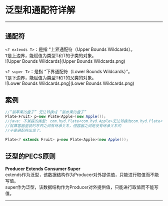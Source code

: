 # 泛型和通配符详解

---

## 通配符

`<? extends T>`：是指 “上界通配符（Upper Bounds Wildcards）。  
`T`是上边界，能赋值为类型T和T的子类的对象。  
![Upper Bounds Wildcards](Upper Bounds Wildcards.png)

`<? super T>`：是指 “下界通配符（Lower Bounds Wildcards）”。  
`T`是下边界，能赋值为类型T和T的父类的对象。  
![Lower Bounds Wildcards.png](Lower Bounds Wildcards.png)

## 案例

```java
//“装苹果的盘子” 无法转换成 “装水果的盘子”
Plate<Fruit> p=new Plate<Apple>(new Apple());
//java: 不兼容的类型: com.hyd.Plate<com.hyd.Apple>无法转换为com.hyd.Plate<com.hyd.Fruit>
//就算容器里装的东西之间有继承关系，但容器之间是没有继承关系的
//于是通配符出现了。
```
```java
Plate<? extends Fruit> p=new Plate<Apple>(new Apple());

```
## 泛型的PECS原则

**Producer Extends Consumer Super**  
extends作为泛型，该数据结构作为Producer对外提供值，只能进行取值而不能写值。  
super作为泛型，该数据结构作为Producer对外提供值，只能进行取值而不能写值。

---

